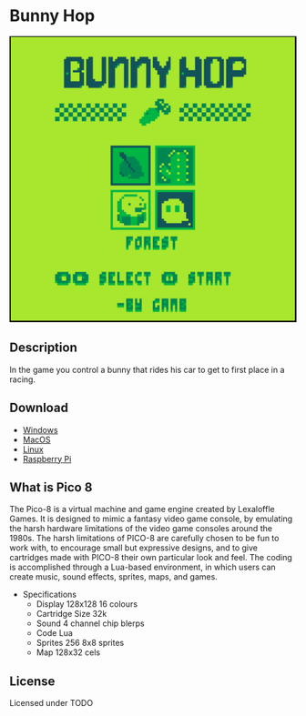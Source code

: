 # Bunny Hop

![menu](imgs/menu.png)

## Description

In the game you control a bunny that rides his car to get to first place in a racing.

## Download

- [Windows](bin/bunnyhopracing_windows.zip)
- [MacOS](bin/bunnyhopracing_osx.zip)
- [Linux](bin/bunnyhopracing_linux.zip)
- [Raspberry Pi](bin/bunnyhopracing_raspi.zip)

<!-- ## Gameplay

<img src="imgs/start.gif" width="256" height="256"/><img src="imgs/mid.gif" width="256" height="256"/><img src="imgs/end.gif" width="256" height="256"/> -->

## What is Pico 8

The Pico-8 is a virtual machine and game engine created by Lexaloffle Games. It is designed to mimic a fantasy video game console, by emulating the harsh hardware limitations of the video game consoles around the 1980s. The harsh limitations of PICO-8 are carefully chosen to be fun to work with, to encourage small but expressive designs, and to give cartridges made with PICO-8 their own particular look and feel. The coding is accomplished through a Lua-based environment, in which users can create music, sound effects, sprites, maps, and games.

- Specifications
  - Display		128x128 16 colours
  - Cartridge Size		32k
  - Sound		4 channel chip blerps
  - Code		Lua
  - Sprites		256 8x8 sprites
  - Map		128x32 cels

## License

Licensed under TODO
